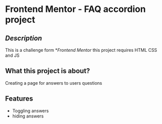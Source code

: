 # Frontend Mentor - FAQ accordion project  

## *Description* 

This is a challenge form **Frontend Mentor* this project requires HTML CSS and JS 

## What this project is about?  
Creating a page for answers to users questions  

## Features  
- Toggling answers 
- hiding answers 
